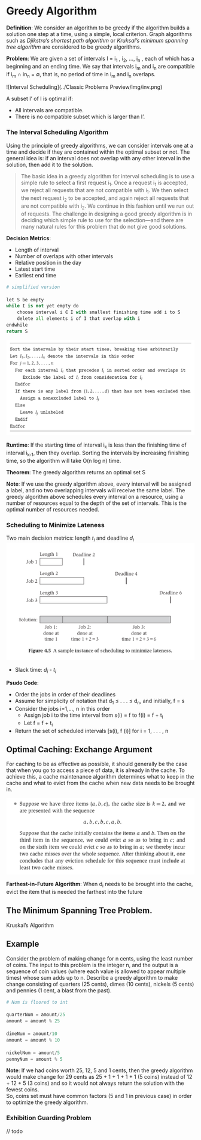 # Greedy Algorithm
__Definition__: We consider an algorithm to be greedy if the algorithm builds a solution one step at a time, using a simple, local criterion. Graph algorithms such as _Djikstra’s shortest path algorithm_ or _Kruksal’s minimum spanning tree algorithm_ are considered to be greedy algorithms.

__Problem__: We are given a set of intervals I = i<sub>1</sub> , i<sub>2</sub>, ..., i<sub>n</sub> , each of which has a beginning and an ending time. We say that intervals i<sub>m</sub> and i<sub>n</sub> are compatible if i<sub>m</sub> ∩ in<sub>n</sub> = ∅, that is, no period of time in i<sub>m</sub>  and i<sub>n</sub> overlaps.

![Interval Scheduling](../Classic Problems Preview/img/inv.png)

A subset I’ of I is optimal if:

- All intervals are compatible.
- There is no compatible subset which is larger than I’.

### The Interval Scheduling Algorithm
Using the principle of greedy algorithms, we can consider intervals one at a time and decide if they are contained within the optimal subset or not. The general idea is: if an interval does not overlap with any other interval in the solution, then add it to the solution.

> The basic idea in a greedy algorithm for interval scheduling is to use a simple rule to select a first request i<sub>1</sub>. Once a request i<sub>1</sub> is accepted, we reject all requests that are not compatible with i<sub>1</sub>. We then select the next request i<sub>2</sub> to be accepted, and again reject all requests that are not compatible with i<sub>2</sub>. We continue in this fashion until we run out of requests. The challenge in designing a good greedy algorithm is in deciding which simple rule to use for the selection—and there are many natural rules for this problem that do not give good solutions.

__Decision Metrics__:

- Length of interval
- Number of overlaps with other intervals
- Relative position in the day
- Latest start time
- Earliest end time

```python
# simplified version

let S be empty
while I is not yet empty do
	choose interval i ∈ I with smallest finishing time add i to S
	delete all elements i of I that overlap with i
endwhile
return S
```

![Greedy Algorithm](img/gla.png)

__Runtime__: If the starting time of interval i<sub>k</sub> is less than the finishing time of interval i<sub>k-1</sub>, then they overlap. Sorting the intervals by increasing finishing time, so the algorithm will take O(n log n) time.

__Theorem__: The greedy algorithm returns an optimal set S

__Note__: If we use the greedy algorithm above, every interval will be assigned a label, and no two overlapping intervals will receive the same label. The greedy algorithm above schedules every interval on a resource, using a number of resources equal to the depth of the set of intervals. This is the optimal number of resources needed.

### Scheduling to Minimize Lateness
Two main decision metrics: length _t<sub>i</sub>_ and deadline _d<sub>i</sub>_
![Greedy Algorithm](img/mga.png)

- Slack time: _d<sub>i</sub>_ - _t<sub>i</sub>_

__Psudo Code__:

- Order the jobs in order of their deadlines
- Assume for simplicity of notation that d<sub>1</sub> ≤ . . . ≤ d<sub>n</sub>, and initially, f = s
- Consider the jobs i=1,..., n in this order
	- Assign job i to the time interval from s(i) = f to f(i) = f + t<sub>i</sub> 
	- Let f = f + t<sub>i</sub>
- Return the set of scheduled intervals [s(i), f (i)] for i = 1, . . . , n

## Optimal Caching: Exchange Argument

For caching to be as effective as possible, it should generally be the case that when you go to access a piece of data, it is already in the cache. To achieve this, a cache maintenance algorithm determines what to keep in the cache and what to evict from the cache when new data needs to be brought in.

![Cache Algorithm](img/cache.png)

__Farthest-in-Future Algorithm__: When d<sub>i</sub> needs to be brought into the cache, evict the item that is needed the farthest into the future

## The Minimum Spanning Tree Problem.
Kruskal’s Algorithm

## Example
Consider the problem of making change for n cents, using the least number of coins. The input to this problem is the integer n, and the output is a sequence of coin values (where each value is allowed to appear multiple times) whose sum adds up to n. Describe a greedy algorithm to make change consisting of quarters (25 cents), dimes (10 cents), nickels (5 cents) and pennies (1 cent, a blast from the past).

```python
# Num is floored to int

quarterNum = amount/25
amount = amount % 25

dimeNum = amount/10
amount = amount % 10

nickelNum = amount/5
pennyNum = amount % 5
```
__Note__: If we had coins worth 25, 12, 5 and 1 cents, then the greedy algorithm would make change for 29 cents as 25 + 1 + 1 + 1 + 1 (5 coins) instead of 12 + 12 + 5 (3 coins) and so it would not always return the solution with the fewest coins.  
So, coins set must have common factors (5 and 1 in previous case) in order to optimize the greedy algorithm.

### Exhibition Guarding Problem
// todo